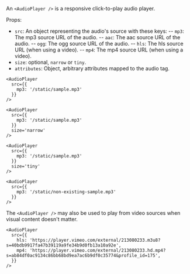 An `<AudioPlayer />` is a responsive click-to-play audio player.

Props:
- `src`: An object representing the audio's source with these keys:
-- `mp3`: The mp3 source URL of the audio.
-- `aac`: The aac source URL of the audio.
-- `ogg`: The ogg source URL of the audio.
-- `hls`: The hls source URL (when using a video).
-- `mp4`: The mp4 source URL (when using a video).
- `size`: optional, `narrow` or `tiny`.
- `attributes`: Object, arbitrary attributes mapped to the audio tag.


```react
<AudioPlayer
  src={{
    mp3: '/static/sample.mp3'
  }}
/>
```

```react
<AudioPlayer
  src={{
    mp3: '/static/sample.mp3'
  }}
  size='narrow'
/>
```


```react
<AudioPlayer
  src={{
    mp3: '/static/sample.mp3'
  }}
  size='tiny'
/>
```

```react
<AudioPlayer
  src={{
    mp3: '/static/non-existing-sample.mp3'
  }}
/>
```

The `<AudioPlayer />` may also be used to play from video sources when visual content doesn't matter.

```react
<AudioPlayer
  src={{
    hls: 'https://player.vimeo.com/external/213080233.m3u8?s=40bdb9917fa47b39119a9fe34b9d0fb13a10a92e',
    mp4: 'https://player.vimeo.com/external/213080233.hd.mp4?s=ab84df0ac9134c86bb68bd9ea7ac6b9df0c35774&profile_id=175',
  }}
/>
```
